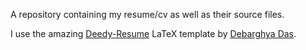 A repository containing my resume/cv as well as their source files.

I use the amazing [Deedy-Resume](https://github.com/deedy/Deedy-Resume) LaTeX template
by [Debarghya Das](https://github.com/deedy).
